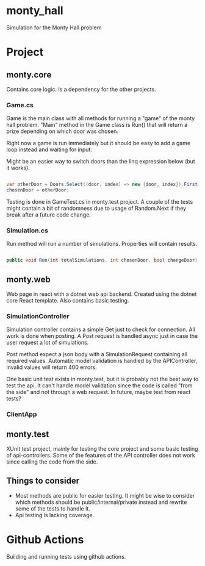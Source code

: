 # monty_hall
Simulation for the Monty Hall problem

# Project

## monty.core
Contains core logic. Is a dependency for the other projects. 

### Game.cs
Game is the main class with all methods for running a "game" of the monty hall problem. "Main" method in the Game class is Run() that will return a prize depending on which door was chosen.

Right now a game is run immediately but it should be easy to add a game loop instead and waiting for input. 

Might be an easier way to switch doors than the linq expression below (but it works).

```csharp

var otherDoor = Doors.Select((door, index) => new {door, index}).First(x => !x.door.isOpen && x.index != chosenDoor).index;
chosenDoor = otherDoor;

```

Testing is done in GameTest.cs in monty.test project. A couple of the tests might contain a bit of randomness due to usage of Random.Next if they break after a future code change. 

### Simulation.cs
Run method will run a number of simulations. Properties will contain results. 

```csharp

public void Run(int totalSimulations, int chosenDoor, bool changeDoor)

```

## monty.web
Web page in react with a dotnet web api backend. Created using the dotnet core React template. Also contains basic testing.

### SimulationController
Simulation controller contains a simple Get just to check for connection. All work is done when posting. A Post request is handled async just in case the user request a lot of simulations. 

Post method expect a json body with a SimulationRequest containing all required values. Automatic model validation is handled by the APIController, invalid values will return 400 errors. 

One basic unit test exists in monty.test, but it is probably not the best way to test the api. It can't handle model validation since the code is called "from the side" and not through a web request. In future, maybe test from react tests?

### ClientApp


## monty.test
XUnit test project, mainly for testing the core project and some basic testing of api-controllers. Some of the features of the API controller does not work since calling the code from the side. 

## Things to consider
* Most methods are public for easier testing. It might be wise to consider which methods should be public/internal/private instead and rewrite some of the tests to handle it. 
* Api testing is lacking coverage.

# Github Actions
Building and running tests using github actions. 
